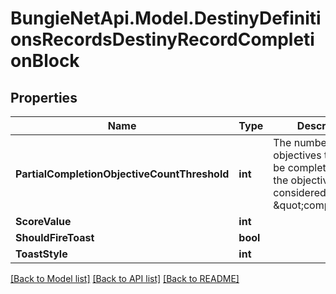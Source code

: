 # BungieNetApi.Model.DestinyDefinitionsRecordsDestinyRecordCompletionBlock
## Properties

Name | Type | Description | Notes
------------ | ------------- | ------------- | -------------
**PartialCompletionObjectiveCountThreshold** | **int** | The number of objectives that must be completed before the objective is considered \&quot;complete\&quot; | [optional] 
**ScoreValue** | **int** |  | [optional] 
**ShouldFireToast** | **bool** |  | [optional] 
**ToastStyle** | **int** |  | [optional] 

[[Back to Model list]](../README.md#documentation-for-models) [[Back to API list]](../README.md#documentation-for-api-endpoints) [[Back to README]](../README.md)

